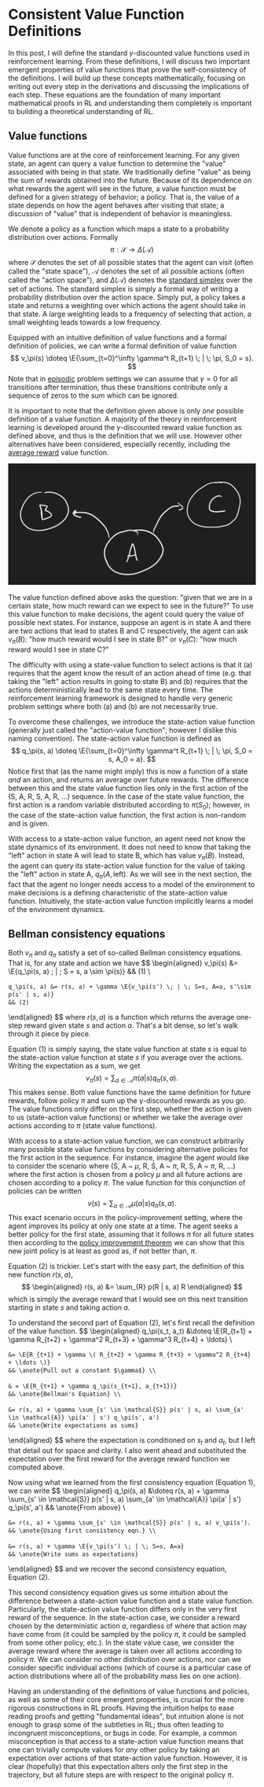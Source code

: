 # Consistent Value Function Definitions

In this post, I will define the standard $\gamma$-discounted value functions used in reinforcement learning.
From these definitions, I will discuss two important emergent properties of value functions that prove the self-consistency of the definitions.
I will build up these concepts mathematically, focusing on writing out every step in the derivations and discussing the implications of each step.
These equations are the foundation of many important mathematical proofs in RL and understanding them completely is important to building a theoretical understanding of RL.

## Value functions
Value functions are at the core of reinforcement learning.
For any given state, an agent can query a value function to determine the "value" associated with being in that state.
We traditionally define "value" as being the sum of rewards obtained into the future.
Because of its dependence on what rewards the agent will see in the future, a value function must be defined for a given strategy of behavior; a policy.
That is, the value of a state depends on how the agent behaves after visiting that state; a discussion of "value" that is independent of behavior is meaningless.

We denote a policy as a function which maps a state to a probability distribution over actions.
Formally
$$
\pi : \mathcal{S} \to \Delta(\mathcal{A})
$$
where $\mathcal{S}$ denotes the set of all possible states that the agent can visit (often called the "state space"), $\mathcal{A}$ denotes the set of all possible actions (often called the "action space"), and $\Delta(\mathcal{A})$ denotes the [standard simplex](../simplex.md) over the set of actions.
The standard simplex is simply a formal way of writing a probability distribution over the action space.
Simply put, a policy takes a state and returns a weighting over which actions the agent should take in that state. A large weighting leads to a frequency of selecting that action, a small weighting leads towards a low frequency.

Equipped with an intuitive definition of value functions and a formal definition of policies, we can write a formal definition of value function
$$
v_\pi(s) \doteq \E{\sum_{t=0}^\infty \gamma^t R_{t+1} \; | \; \pi, S_0 = s}.
$$
Note that in [episodic](../TODO.md) problem settings we can assume that $\gamma = 0$ for all transitions after termination, thus these transitions contribute only a sequence of zeros to the sum which can be ignored.

It is important to note that the definition given above is only _one_ possible definition of a value function.
A majority of the theory in reinforcement learning is developed around the $\gamma$-discounted reward value function as defined above, and thus is the definition that we will use.
However other alternatives have been considered, especially recently, including the [average reward](../TODO.md) value function.

![3 state mdp](images/3-state-mdp.png)

The value function defined above asks the question: "given that we are in a certain state, how much reward can we expect to see in the future?"
To use this value function to make decisions, the agent could query the value of possible next states.
For instance, suppose an agent is in state A and there are two actions that lead to states B and C respectively, the agent can ask $v_\pi(B)$: "how much reward would I see in state B?" or $v_\pi(C)$: "how much reward would I see in state C?"

The difficulty with using a state-value function to select actions is that it (a) requires that the agent know the result of an action ahead of time (e.g. that taking the "left" action results in going to state B) and (b) requires that the actions deterministically lead to the same state every time.
The reinforcement learning framework is designed to handle very generic problem settings where both (a) and (b) are not necessarily true.

To overcome these challenges, we introduce the state-action value function (generally just called the "action-value function"; however I dislike this naming convention).
The state-action value function is defined as
$$
q_\pi(s, a) \doteq \E{\sum_{t=0}^\infty \gamma^t R_{t+1} \; | \; \pi, S_0 = s, A_0 = a}.
$$
Notice first that (as the name might imply) this is now a function of a state _and_ an action, and returns an average over future rewards.
The difference between this and the state value function lies only in the first action of the (S, A, R, S, A, R, ...) sequence.
In the case of the state value function, the first action is a random variable distributed according to $\pi(S_0)$; however, in the case of the state-action value function, the first action is non-random and is given.

With access to a state-action value function, an agent need not know the state dynamics of its environment.
It does not need to know that taking the "left" action in state A will lead to state B, which has value $v_\pi(B)$.
Instead, the agent can query its state-action value function for the value of taking the "left" action in state A, $q_\pi(A, \text{left})$.
As we will see in the next section, the fact that the agent no longer needs access to a model of the environment to make decisions is a defining characteristic of the state-action value function.
Intuitively, the state-action value function implicitly learns a model of the environment dynamics.

## Bellman consistency equations

Both $v_\pi$ and $q_\pi$ satisfy a set of so-called Bellman consistency equations.
That is, for any state and action we have
$$
\begin{aligned}
    v_\pi(s) &= \E{q_\pi(s, a) \; | \; S = s, a \sim \pi(s)}
    && (1) \\

    q_\pi(s, a) &= r(s, a) + \gamma \E{v_\pi(s') \; | \; S=s, A=a, s'\sim p(s' | s, a)}
    && (2)
\end{aligned}
$$
where $r(s, a)$ is a function which returns the average one-step reward given state $s$ and action $a$.
That's a bit dense, so let's walk through it piece by piece.

Equation (1) is simply saying, the state value function at state $s$ is equal to the state-action value function at state $s$ if you average over the actions.
Writing the expectation as a sum, we get
$$
v_\pi(s) = \sum_{a \in \mathcal{A}} \pi(a | s) q_\pi(s, a).
$$
This makes sense.
Both value functions have the same definition for future rewards, follow policy $\pi$ and sum up the $\gamma$-discounted rewards as you go.
The value functions only differ on the first step, whether the action is given to us (state-action value functions) or whether we take the average over actions according to $\pi$ (state value functions).

With access to a state-action value function, we can construct arbitrarily many possible state value functions by considering alternative policies for the first action in the sequence.
For instance, imagine the agent would like to consider the scenario where (S, A ~ $\mu$, R, S, A ~ $\pi$, R, S, A ~ $\pi$, R, ...) where the first action is chosen from a policy $\mu$ and all future actions are chosen according to a policy $\pi$.
The value function for this conjunction of policies can be written
$$
v(s) = \sum_{a \in \mathcal{A}} \mu(a | s) q_\pi(s, a).
$$
This exact scenario occurs in the policy-improvement setting, where the agent improves its policy at only one state at a time.
The agent seeks a better policy for the first state, assuming that it follows $\pi$ for all future states then according to the [policy improvement theorem](../TODO.md) we can show that this new joint policy is at least as good as, if not better than, $\pi$.

Equation (2) is trickier.
Let's start with the easy part, the definition of this new function $r(s, a)$,
$$
\begin{aligned}
    r(s, a) &= \sum_{R} p(R | s, a) R
\end{aligned}
$$
which is simply the average reward that I would see on this next transition starting in state $s$ and taking action $a$.

To understand the second part of Equation (2), let's first recall the definition of the value function.
$$
\begin{aligned}
    q_\pi(s_t, a_t)
    &\doteq \E{R_{t+1} + \gamma R_{t+2} + \gamma^2 R_{t+3} + \gamma^3 R_{t+4} + \ldots} \\

    &= \E{R_{t+1} + \gamma \( R_{t+2} + \gamma R_{t+3} + \gamma^2 R_{t+4} + \ldots \)}
    && \anote{Pull out a constant $\gamma$} \\

    & = \E{R_{t+1} + \gamma q_\pi(s_{t+1}, a_{t+1})}
    && \anote{Bellman's Equation} \\

    &= r(s, a) + \gamma \sum_{s' \in \mathcal{S}} p(s' | s, a) \sum_{a' \in \mathcal{A}} \pi(a' | s') q_\pi(s', a')
    && \anote{Write expectations as sums}
\end{aligned}
$$
where the expectation is conditioned on $s_t$ and $a_t$, but I left that detail out for space and clarity.
I also went ahead and substituted the expectation over the first reward for the average reward function we computed above.

Now using what we learned from the first consistency equation (Equation 1), we can write
$$
\begin{aligned}
    q_\pi(s, a)
    &\doteq r(s, a) + \gamma \sum_{s' \in \mathcal{S}} p(s' | s, a) \sum_{a' \in \mathcal{A}} \pi(a' | s') q_\pi(s', a')
    && \anote{From above} \\

    &= r(s, a) + \gamma \sum_{s' \in \mathcal{S}} p(s' | s, a) v_\pi(s').
    && \anote{Using first consistency eqn.} \\

    &= r(s, a) + \gamma \E{v_\pi(s') \; | \; S=s, A=a}
    && \anote{Write sums as expectations}
\end{aligned}
$$
and we recover the second consistency equation, Equation (2).

This second consistency equation gives us some intuition about the difference between a state-action value function and a state value function.
Particularly, the state-action value function differs only in the very first reward of the sequence.
In the state-action case, we consider a reward chosen by the deterministic action $a$, regardless of where that action may have come from (it could be sampled by the policy $\pi$, it could be sampled from some other policy, etc.).
In the state value case, we consider the average reward where the average is taken over all actions according to policy $\pi$.
We can consider no other distribution over actions, nor can we consider specific individual actions (which of course is a particular case of action distributions where all of the probability mass lies on one action).

Having an understanding of the definitions of value functions and policies, as well as some of their core emergent properties, is crucial for the more rigorous constructions in RL proofs.
Having the intuition helps to ease reading proofs and getting "fundamental ideas", but intuition alone is not enough to grasp some of the subtleties in RL; thus often leading to incongruent misconceptions, or bugs in code.
For example, a common misconception is that access to a state-action value function means that one can trivially compute values for _any_ other policy by taking an expectation over actions of that state-action value function.
However, it is clear (hopefully) that this expectation alters only the first step in the trajectory, but all future steps are with respect to the original policy $\pi$.

